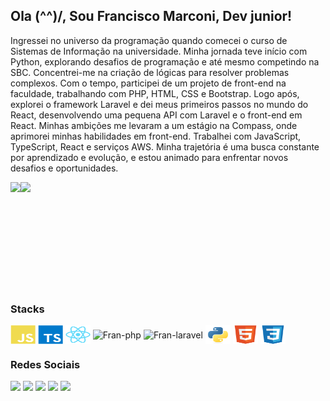 ## Ola (^^)/, Sou Francisco Marconi, Dev junior!

Ingressei no universo da programação quando comecei o curso de Sistemas de Informação na universidade. Minha jornada teve início com Python, explorando desafios de programação e até mesmo competindo na SBC. Concentrei-me na criação de lógicas para resolver problemas complexos. Com o tempo, participei de um projeto de front-end na faculdade, trabalhando com PHP, HTML, CSS e Bootstrap. Logo após, explorei o framework Laravel e dei meus primeiros passos no mundo do React, desenvolvendo uma pequena API com Laravel e o front-end em React. Minhas ambições me levaram a um estágio na Compass, onde aprimorei minhas habilidades em front-end. Trabalhei com JavaScript, TypeScript, React e serviços AWS. Minha trajetória é uma busca constante por aprendizado e evolução, e estou animado para enfrentar novos desafios e oportunidades. 

<div style="display: flex">
  <img height="170em" src="https://github-readme-stats.vercel.app/api?username=ProBeta12&show_icons=true&theme=tokyonight" />
  <img height="170em" src="https://github-readme-stats.vercel.app/api/top-langs/?username=ProBeta12&hide_progress=true&show_icons=true&theme=tokyonight" />
</div>

### Stacks
<div style="display: inline_block">
  <img align="center" alt="Fran-Js" height="30" width="40" src="https://raw.githubusercontent.com/devicons/devicon/master/icons/javascript/javascript-plain.svg">
  <img align="center" alt="Fran-Ts" height="30" width="40" src="https://raw.githubusercontent.com/devicons/devicon/master/icons/typescript/typescript-plain.svg">
  <img align="center" alt="Fran-React" height="30" width="40" src="https://raw.githubusercontent.com/devicons/devicon/master/icons/react/react-original.svg">
  <img align="center" alt="Fran-php" height="30" width="40" src="https://cdn.icon-icons.com/icons2/2415/PNG/512/php_plain_logo_icon_146397.png">
  <img align="center" alt="Fran-laravel" height="30" width="40" src="https://cdn.worldvectorlogo.com/logos/laravel-2.svg">
  <img align="center" alt="Fran-Python" height="30" width="40" src="https://raw.githubusercontent.com/devicons/devicon/master/icons/python/python-original.svg">
  <img align="center" alt="Fran-HTML" height="30" width="40" src="https://raw.githubusercontent.com/devicons/devicon/master/icons/html5/html5-original.svg">
  <img align="center" alt="Fran-CSS" height="30" width="40" src="https://raw.githubusercontent.com/devicons/devicon/master/icons/css3/css3-original.svg">
</div>

### Redes Sociais
<div> 
  <a href="https://www.linkedin.com/in/francisco-marconi-257a93252" target="_blank"><img src="https://img.shields.io/badge/-LinkedIn-%230077B5?style=for-the-badge&logo=linkedin&logoColor=white" target="_blank"></a> 
  <a href = "mailto:franciscomarconi19@gmail.com"><img src="https://img.shields.io/badge/-Gmail-EA4335?style=for-the-badge&logo=gmail&logoColor=white" target="_blank"></a>
  <a href="https://instagram.com/fran_marconi_s2" target="_blank"><img src="https://img.shields.io/badge/-Instagram-%23E4405F?style=for-the-badge&logo=instagram&logoColor=white" target="_blank"></a>
  <a href="https://www.facebook.com/franciscomarconi.vieiranunes" target="_blank"><img src="https://img.shields.io/badge/-facebook-3b5998?style=for-the-badge&logo=facebook&logoColor=white" target="_blank"></a> 
 <a href="https://discord.gg/projetobeta" target="_blank"><img src="https://img.shields.io/badge/Discord-7289DA?style=for-the-badge&logo=discord&logoColor=white" target="_blank"></a> 
</div>

